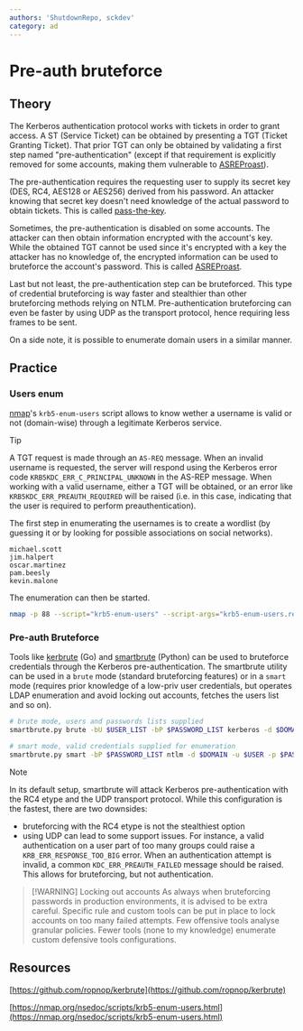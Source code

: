 ```yaml
---
authors: 'ShutdownRepo, sckdev'
category: ad
---
```


# Pre-auth bruteforce

## Theory

The Kerberos authentication protocol works with tickets in order to grant access. A ST (Service Ticket) can be obtained by presenting a TGT (Ticket Granting Ticket). That prior TGT can only be obtained by validating a first step named "pre-authentication" (except if that requirement is explicitly removed for some accounts, making them vulnerable to [ASREProast](asreproast.md)).

The pre-authentication requires the requesting user to supply its secret key (DES, RC4, AES128 or AES256) derived from his password. An attacker knowing that secret key doesn't need knowledge of the actual password to obtain tickets. This is called [pass-the-key](ptk.md).

Sometimes, the pre-authentication is disabled on some accounts. The attacker can then obtain information encrypted with the account's key. While the obtained TGT cannot be used since it's encrypted with a key the attacker has no knowledge of, the encrypted information can be used to bruteforce the account's password. This is called [ASREProast](asreproast.md).

Last but not least, the pre-authentication step can be bruteforced. This type of credential bruteforcing is way faster and stealthier than other bruteforcing methods relying on NTLM. Pre-authentication bruteforcing can even be faster by using UDP as the transport protocol, hence requiring less frames to be sent.

On a side note, it is possible to enumerate domain users in a similar manner.

## Practice

### Users enum

[nmap](https://nmap.org/)'s `krb5-enum-users` script allows to know wether a username is valid or not (domain-wise) through a legitimate Kerberos service.

> [!TIP]
> A TGT request is made through an `AS-REQ` message. When an invalid username is requested, the server will respond using the Kerberos error code `KRB5KDC_ERR_C_PRINCIPAL_UNKNOWN` in the AS-REP message. When working with a valid username, either a TGT will be obtained, or an error like `KRB5KDC_ERR_PREAUTH_REQUIRED` will be raised (i.e. in this case, indicating that the user is required to perform preauthentication).

The first step in enumerating the usernames is to create a wordlist (by guessing it or by looking for possible associations on social networks).

```
michael.scott
jim.halpert
oscar.martinez
pam.beesly
kevin.malone
```

The enumeration can then be started.


```bash
nmap -p 88 --script="krb5-enum-users" --script-args="krb5-enum-users.realm='$DOMAIN',userdb=$WORDLIST" $IP_DC
```


### Pre-auth Bruteforce

Tools like [kerbrute](https://github.com/ropnop/kerbrute) (Go) and [smartbrute](https://github.com/ShutdownRepo/smartbrute) (Python) can be used to bruteforce credentials through the Kerberos pre-authentication. The smartbrute utility can be used in a `brute` mode (standard bruteforcing features) or in a `smart` mode (requires prior knowledge of a low-priv user credentials, but operates LDAP enumeration and avoid locking out accounts, fetches the users list and so on).

```bash
# brute mode, users and passwords lists supplied
smartbrute.py brute -bU $USER_LIST -bP $PASSWORD_LIST kerberos -d $DOMAIN

# smart mode, valid credentials supplied for enumeration
smartbrute.py smart -bP $PASSWORD_LIST ntlm -d $DOMAIN -u $USER -p $PASSWORD kerberos
```

> [!NOTE]
> In its default setup, smartbrute will attack Kerberos pre-authentication with the RC4 etype and the UDP transport protocol. While this configuration is the fastest, there are two downsides:
> 
> * bruteforcing with the RC4 etype is not the stealthiest option
> * using UDP can lead to some support issues. For instance, a valid authentication on a user part of too many groups could raise a `KRB_ERR_RESPONSE_TOO_BIG` error. When an authentication attempt is invalid, a common `KDC_ERR_PREAUTH_FAILED` message should be raised. This allows for bruteforcing, but not authentication.

> [!WARNING] Locking out accounts
> As always when bruteforcing passwords in production environments, it is advised to be extra careful. Specific rule and custom tools can be put in place to lock accounts on too many failed attempts. Few offensive tools analyse granular policies. Fewer tools (none to my knowledge) enumerate custom defensive tools configurations.

## Resources

[https://github.com/ropnop/kerbrute](https://github.com/ropnop/kerbrute)

[https://nmap.org/nsedoc/scripts/krb5-enum-users.html](https://nmap.org/nsedoc/scripts/krb5-enum-users.html)
